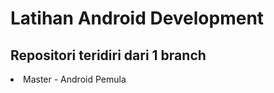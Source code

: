 <h1>Latihan Android Development</h1>

<h2>Repositori teridiri dari 1 branch</h2>
<p>
  <li>Master - Android Pemula</li>
</p>
